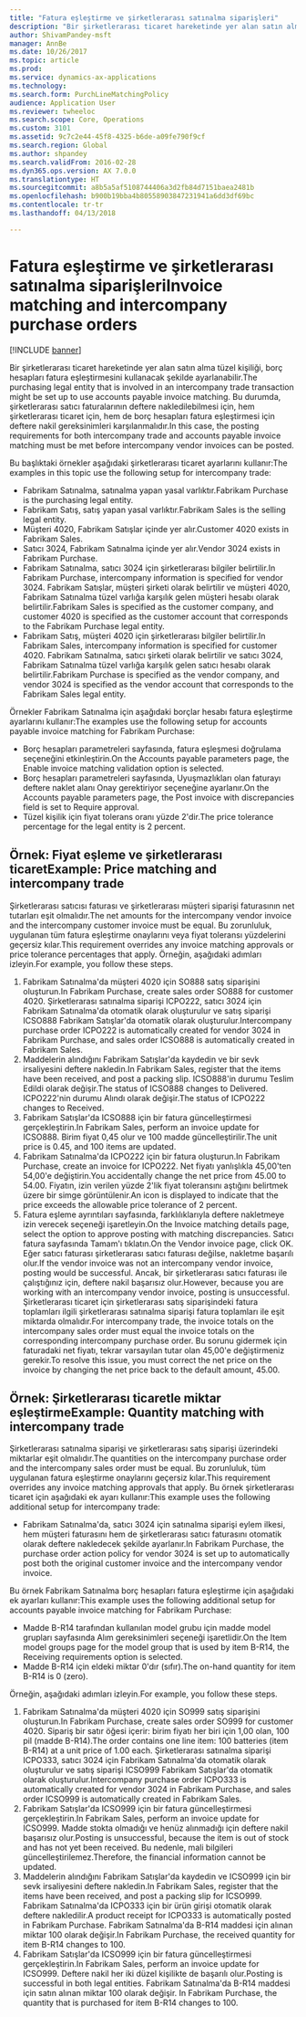 ```yaml
---
title: "Fatura eşleştirme ve şirketlerarası satınalma siparişleri"
description: "Bir şirketlerarası ticaret hareketinde yer alan satın alma tüzel kişiliği, borç hesapları fatura eşleştirmesini kullanacak şekilde ayarlanabilir. Bu durumda, şirketlerarası satıcı faturalarının deftere nakledilebilmesi için, hem şirketlerarası ticaret için, hem de borç hesapları fatura eşleştirmesi için deftere nakil gereksinimleri karşılanmalıdır."
author: ShivamPandey-msft
manager: AnnBe
ms.date: 10/26/2017
ms.topic: article
ms.prod: 
ms.service: dynamics-ax-applications
ms.technology: 
ms.search.form: PurchLineMatchingPolicy
audience: Application User
ms.reviewer: twheeloc
ms.search.scope: Core, Operations
ms.custom: 3101
ms.assetid: 9c7c2e44-45f8-4325-b6de-a09fe790f9cf
ms.search.region: Global
ms.author: shpandey
ms.search.validFrom: 2016-02-28
ms.dyn365.ops.version: AX 7.0.0
ms.translationtype: HT
ms.sourcegitcommit: a8b5a5af5108744406a3d2fb84d7151baea2481b
ms.openlocfilehash: b900b19bba4b80558903847231941a6dd3df69bc
ms.contentlocale: tr-tr
ms.lasthandoff: 04/13/2018

---
```


# <a name="invoice-matching-and-intercompany-purchase-orders"></a><span data-ttu-id="09718-104">Fatura eşleştirme ve şirketlerarası satınalma siparişleri</span><span class="sxs-lookup"><span data-stu-id="09718-104">Invoice matching and intercompany purchase orders</span></span>

[!INCLUDE [banner](../includes/banner.md)]

<span data-ttu-id="09718-105">Bir şirketlerarası ticaret hareketinde yer alan satın alma tüzel kişiliği, borç hesapları fatura eşleştirmesini kullanacak şekilde ayarlanabilir.</span><span class="sxs-lookup"><span data-stu-id="09718-105">The purchasing legal entity that is involved in an intercompany trade transaction might be set up to use accounts payable invoice matching.</span></span> <span data-ttu-id="09718-106">Bu durumda, şirketlerarası satıcı faturalarının deftere nakledilebilmesi için, hem şirketlerarası ticaret için, hem de borç hesapları fatura eşleştirmesi için deftere nakil gereksinimleri karşılanmalıdır.</span><span class="sxs-lookup"><span data-stu-id="09718-106">In this case, the posting requirements for both intercompany trade and accounts payable invoice matching must be met before intercompany vendor invoices can be posted.</span></span>

<span data-ttu-id="09718-107">Bu başlıktaki örnekler aşağıdaki şirketlerarası ticaret ayarlarını kullanır:</span><span class="sxs-lookup"><span data-stu-id="09718-107">The examples in this topic use the following setup for intercompany trade:</span></span>
-   <span data-ttu-id="09718-108">Fabrikam Satınalma, satınalma yapan yasal varlıktır.</span><span class="sxs-lookup"><span data-stu-id="09718-108">Fabrikam Purchase is the purchasing legal entity.</span></span>
-   <span data-ttu-id="09718-109">Fabrikam Satış, satış yapan yasal varlıktır.</span><span class="sxs-lookup"><span data-stu-id="09718-109">Fabrikam Sales is the selling legal entity.</span></span>
-   <span data-ttu-id="09718-110">Müşteri 4020, Fabrikam Satışlar içinde yer alır.</span><span class="sxs-lookup"><span data-stu-id="09718-110">Customer 4020 exists in Fabrikam Sales.</span></span>
-   <span data-ttu-id="09718-111">Satıcı 3024, Fabrikam Satınalma içinde yer alır.</span><span class="sxs-lookup"><span data-stu-id="09718-111">Vendor 3024 exists in Fabrikam Purchase.</span></span>
-   <span data-ttu-id="09718-112">Fabrikam Satınalma, satıcı 3024 için şirketlerarası bilgiler belirtilir.</span><span class="sxs-lookup"><span data-stu-id="09718-112">In Fabrikam Purchase, intercompany information is specified for vendor 3024.</span></span> <span data-ttu-id="09718-113">Fabrikam Satışlar, müşteri şirketi olarak belirtilir ve müşteri 4020, Fabrikam Satınalma tüzel varlığa karşılık gelen müşteri hesabı olarak belirtilir.</span><span class="sxs-lookup"><span data-stu-id="09718-113">Fabrikam Sales is specified as the customer company, and customer 4020 is specified as the customer account that corresponds to the Fabrikam Purchase legal entity.</span></span>
-   <span data-ttu-id="09718-114">Fabrikam Satış, müşteri 4020 için şirketlerarası bilgiler belirtilir.</span><span class="sxs-lookup"><span data-stu-id="09718-114">In Fabrikam Sales, intercompany information is specified for customer 4020.</span></span> <span data-ttu-id="09718-115">Fabrikam Satınalma, satıcı şirketi olarak belirtilir ve satıcı 3024, Fabrikam Satınalma tüzel varlığa karşılık gelen satıcı hesabı olarak belirtilir.</span><span class="sxs-lookup"><span data-stu-id="09718-115">Fabrikam Purchase is specified as the vendor company, and vendor 3024 is specified as the vendor account that corresponds to the Fabrikam Sales legal entity.</span></span>

<span data-ttu-id="09718-116">Örnekler Fabrikam Satınalma için aşağıdaki borçlar hesabı fatura eşleştirme ayarlarını kullanır:</span><span class="sxs-lookup"><span data-stu-id="09718-116">The examples use the following setup for accounts payable invoice matching for Fabrikam Purchase:</span></span>
-   <span data-ttu-id="09718-117">Borç hesapları parametreleri sayfasında, fatura eşleşmesi doğrulama seçeneğini etkinleştirin.</span><span class="sxs-lookup"><span data-stu-id="09718-117">On the Accounts payable parameters page, the Enable invoice matching validation option is selected.</span></span>
-   <span data-ttu-id="09718-118">Borç hesapları parametreleri sayfasında, Uyuşmazlıkları olan faturayı deftere naklet alanı Onay gerektiriyor seçeneğine ayarlanır.</span><span class="sxs-lookup"><span data-stu-id="09718-118">On the Accounts payable parameters page, the Post invoice with discrepancies field is set to Require approval.</span></span>
-   <span data-ttu-id="09718-119">Tüzel kişilik için fiyat tolerans oranı yüzde 2'dir.</span><span class="sxs-lookup"><span data-stu-id="09718-119">The price tolerance percentage for the legal entity is 2 percent.</span></span>

## <a name="example-price-matching-and-intercompany-trade"></a><span data-ttu-id="09718-120"> Örnek: Fiyat eşleme ve şirketlerarası ticaret</span><span class="sxs-lookup"><span data-stu-id="09718-120">Example: Price matching and intercompany trade</span></span>
<span data-ttu-id="09718-121">Şirketlerarası satıcısı faturası ve şirketlerarası müşteri siparişi faturasının net tutarları eşit olmalıdır.</span><span class="sxs-lookup"><span data-stu-id="09718-121">The net amounts for the intercompany vendor invoice and the intercompany customer invoice must be equal.</span></span> <span data-ttu-id="09718-122">Bu zorunluluk, uygulanan tüm fatura eşleştirme onaylarını veya fiyat toleransı yüzdelerini geçersiz kılar.</span><span class="sxs-lookup"><span data-stu-id="09718-122">This requirement overrides any invoice matching approvals or price tolerance percentages that apply.</span></span> <span data-ttu-id="09718-123">Örneğin, aşağıdaki adımları izleyin.</span><span class="sxs-lookup"><span data-stu-id="09718-123">For example, you follow these steps.</span></span>
1.  <span data-ttu-id="09718-124">Fabrikam Satınalma'da müşteri 4020 için SO888 satış siparişini oluşturun.</span><span class="sxs-lookup"><span data-stu-id="09718-124">In Fabrikam Purchase, create sales order SO888 for customer 4020.</span></span> <span data-ttu-id="09718-125">Şirketlerarası satınalma siparişi ICPO222, satıcı 3024 için Fabrikam Satınalma'da otomatik olarak oluşturulur ve satış siparişi ICSO888 Fabrikam Satışlar'da otomatik olarak oluşturulur.</span><span class="sxs-lookup"><span data-stu-id="09718-125">Intercompany purchase order ICPO222 is automatically created for vendor 3024 in Fabrikam Purchase, and sales order ICSO888 is automatically created in Fabrikam Sales.</span></span>
2.  <span data-ttu-id="09718-126">Maddelerin alındığını Fabrikam Satışlar'da kaydedin ve bir sevk irsaliyesini deftere nakledin.</span><span class="sxs-lookup"><span data-stu-id="09718-126">In Fabrikam Sales, register that the items have been received, and post a packing slip.</span></span> <span data-ttu-id="09718-127">ICSO888'in durumu Teslim Edildi olarak değişir.</span><span class="sxs-lookup"><span data-stu-id="09718-127">The status of ICSO888 changes to Delivered.</span></span> <span data-ttu-id="09718-128">ICPO222'nin durumu Alındı olarak değişir.</span><span class="sxs-lookup"><span data-stu-id="09718-128">The status of ICPO222 changes to Received.</span></span>
3.  <span data-ttu-id="09718-129">Fabrikam Satışlar'da ICSO888 için bir fatura güncelleştirmesi gerçekleştirin.</span><span class="sxs-lookup"><span data-stu-id="09718-129">In Fabrikam Sales, perform an invoice update for ICSO888.</span></span> <span data-ttu-id="09718-130">Birim fiyat 0,45 olur ve 100 madde güncelleştirilir.</span><span class="sxs-lookup"><span data-stu-id="09718-130">The unit price is 0.45, and 100 items are updated.</span></span>
4.  <span data-ttu-id="09718-131">Fabrikam Satınalma'da ICPO222 için bir fatura oluşturun.</span><span class="sxs-lookup"><span data-stu-id="09718-131">In Fabrikam Purchase, create an invoice for ICPO222.</span></span> <span data-ttu-id="09718-132">Net fiyatı yanlışlıkla 45,00'ten 54,00'e değiştirin.</span><span class="sxs-lookup"><span data-stu-id="09718-132">You accidentally change the net price from 45.00 to 54.00.</span></span> <span data-ttu-id="09718-133">Fiyatın, izin verilen yüzde 2'lik fiyat toleransını aştığını belirtmek üzere bir simge görüntülenir.</span><span class="sxs-lookup"><span data-stu-id="09718-133">An icon is displayed to indicate that the price exceeds the allowable price tolerance of 2 percent.</span></span>
5.  <span data-ttu-id="09718-134">Fatura eşleme ayrıntıları sayfasında, farklılıklarıyla deftere nakletmeye izin verecek seçeneği işaretleyin.</span><span class="sxs-lookup"><span data-stu-id="09718-134">On the Invoice matching details page, select the option to approve posting with matching discrepancies.</span></span> <span data-ttu-id="09718-135">Satıcı fatura sayfasında Tamam'ı tıklatın.</span><span class="sxs-lookup"><span data-stu-id="09718-135">On the Vendor invoice page, click OK.</span></span> <span data-ttu-id="09718-136">Eğer satıcı faturası şirketlerarası satıcı faturası değilse, nakletme başarılı olur.</span><span class="sxs-lookup"><span data-stu-id="09718-136">If the vendor invoice was not an intercompany vendor invoice, posting would be successful.</span></span> <span data-ttu-id="09718-137">Ancak, bir şirketlerarası satıcı faturası ile çalıştığınız için, deftere nakil başarısız olur.</span><span class="sxs-lookup"><span data-stu-id="09718-137">However, because you are working with an intercompany vendor invoice, posting is unsuccessful.</span></span> <span data-ttu-id="09718-138">Şirketlerarası ticaret için şirketlerarası satış siparişindeki fatura toplamları ilgili şirketlerarası satınalma siparişi fatura toplamları ile eşit miktarda olmalıdır.</span><span class="sxs-lookup"><span data-stu-id="09718-138">For intercompany trade, the invoice totals on the intercompany sales order must equal the invoice totals on the corresponding intercompany purchase order.</span></span> <span data-ttu-id="09718-139">Bu sorunu gidermek için faturadaki net fiyatı, tekrar varsayılan tutar olan 45,00'e değiştirmeniz gerekir.</span><span class="sxs-lookup"><span data-stu-id="09718-139">To resolve this issue, you must correct the net price on the invoice by changing the net price back to the default amount, 45.00.</span></span>

## <a name="example-quantity-matching-with-intercompany-trade"></a><span data-ttu-id="09718-140"> Örnek: Şirketlerarası ticaretle miktar eşleştirme</span><span class="sxs-lookup"><span data-stu-id="09718-140">Example: Quantity matching with intercompany trade</span></span>
<span data-ttu-id="09718-141">Şirketlerarası satınalma siparişi ve şirketlerarası satış siparişi üzerindeki miktarlar eşit olmalıdır.</span><span class="sxs-lookup"><span data-stu-id="09718-141">The quantities on the intercompany purchase order and the intercompany sales order must be equal.</span></span> <span data-ttu-id="09718-142">Bu zorunluluk, tüm uygulanan fatura eşleştirme onaylarını geçersiz kılar.</span><span class="sxs-lookup"><span data-stu-id="09718-142">This requirement overrides any invoice matching approvals that apply.</span></span> <span data-ttu-id="09718-143">Bu örnek şirketlerarası ticaret için aşağıdaki ek ayarı kullanır:</span><span class="sxs-lookup"><span data-stu-id="09718-143">This example uses the following additional setup for intercompany trade:</span></span>
-   <span data-ttu-id="09718-144">Fabrikam Satınalma'da, satıcı 3024 için satınalma siparişi eylem ilkesi, hem müşteri faturasını hem de şirketlerarası satıcı faturasını otomatik olarak deftere nakledecek şekilde ayarlanır.</span><span class="sxs-lookup"><span data-stu-id="09718-144">In Fabrikam Purchase, the purchase order action policy for vendor 3024 is set up to automatically post both the original customer invoice and the intercompany vendor invoice.</span></span>

<span data-ttu-id="09718-145">Bu örnek Fabrikam Satınalma borç hesapları fatura eşleştirme için aşağıdaki ek ayarları kullanır:</span><span class="sxs-lookup"><span data-stu-id="09718-145">This example uses the following additional setup for accounts payable invoice matching for Fabrikam Purchase:</span></span>
-   <span data-ttu-id="09718-146">Madde B-R14 tarafından kullanılan model grubu için madde model grupları sayfasında Alım gereksinimleri seçeneği işaretlidir.</span><span class="sxs-lookup"><span data-stu-id="09718-146">On the Item model groups page for the model group that is used by item B-R14, the Receiving requirements option is selected.</span></span>
-   <span data-ttu-id="09718-147">Madde B-R14 için eldeki miktar 0'dır (sıfır).</span><span class="sxs-lookup"><span data-stu-id="09718-147">The on-hand quantity for item B-R14 is 0 (zero).</span></span>

<span data-ttu-id="09718-148">Örneğin, aşağıdaki adımları izleyin.</span><span class="sxs-lookup"><span data-stu-id="09718-148">For example, you follow these steps.</span></span>
1.  <span data-ttu-id="09718-149">Fabrikam Satınalma'da müşteri 4020 için SO999 satış siparişini oluşturun.</span><span class="sxs-lookup"><span data-stu-id="09718-149">In Fabrikam Purchase, create sales order SO999 for customer 4020.</span></span> <span data-ttu-id="09718-150">Sipariş bir satır öğesi içerir: birim fiyatı her biri için 1,00 olan, 100 pil (madde B-R14).</span><span class="sxs-lookup"><span data-stu-id="09718-150">The order contains one line item: 100 batteries (item B-R14) at a unit price of 1.00 each.</span></span> <span data-ttu-id="09718-151">Şirketlerarası satınalma siparişi ICPO333, satıcı 3024 için Fabrikam Satınalma'da otomatik olarak oluşturulur ve satış siparişi ICSO999 Fabrikam Satışlar'da otomatik olarak oluşturulur.</span><span class="sxs-lookup"><span data-stu-id="09718-151">Intercompany purchase order ICPO333 is automatically created for vendor 3024 in Fabrikam Purchase, and sales order ICSO999 is automatically created in Fabrikam Sales.</span></span>
2.  <span data-ttu-id="09718-152">Fabrikam Satışlar'da ICSO999 için bir fatura güncelleştirmesi gerçekleştirin.</span><span class="sxs-lookup"><span data-stu-id="09718-152">In Fabrikam Sales, perform an invoice update for ICSO999.</span></span> <span data-ttu-id="09718-153">Madde stokta olmadığı ve henüz alınmadığı için deftere nakil başarısız olur.</span><span class="sxs-lookup"><span data-stu-id="09718-153">Posting is unsuccessful, because the item is out of stock and has not yet been received.</span></span> <span data-ttu-id="09718-154">Bu nedenle, mali bilgileri güncelleştirilemez.</span><span class="sxs-lookup"><span data-stu-id="09718-154">Therefore, the financial information cannot be updated.</span></span>
3.  <span data-ttu-id="09718-155">Maddelerin alındığını Fabrikam Satışlar'da kaydedin ve ICSO999 için bir sevk irsaliyesini deftere nakledin.</span><span class="sxs-lookup"><span data-stu-id="09718-155">In Fabrikam Sales, register that the items have been received, and post a packing slip for ICSO999.</span></span> <span data-ttu-id="09718-156">Fabrikam Satınalma'da ICPO333 için bir ürün girişi otomatik olarak deftere nakledilir.</span><span class="sxs-lookup"><span data-stu-id="09718-156">A product receipt for ICPO333 is automatically posted in Fabrikam Purchase.</span></span> <span data-ttu-id="09718-157">Fabrikam Satınalma'da B-R14 maddesi için alınan miktar 100 olarak değişir.</span><span class="sxs-lookup"><span data-stu-id="09718-157">In Fabrikam Purchase, the received quantity for item B-R14 changes to 100.</span></span>
4.  <span data-ttu-id="09718-158">Fabrikam Satışlar'da ICSO999 için bir fatura güncelleştirmesi gerçekleştirin.</span><span class="sxs-lookup"><span data-stu-id="09718-158">In Fabrikam Sales, perform an invoice update for ICSO999.</span></span> <span data-ttu-id="09718-159">Deftere nakil her iki düzel kişilikte de başarılı olur.</span><span class="sxs-lookup"><span data-stu-id="09718-159">Posting is successful in both legal entities.</span></span> <span data-ttu-id="09718-160">Fabrikam Satınalma'da B-R14 maddesi için satın alınan miktar 100 olarak değişir. </span><span class="sxs-lookup"><span data-stu-id="09718-160">In Fabrikam Purchase, the quantity that is purchased for item B-R14 changes to 100.</span></span>






